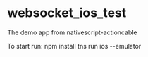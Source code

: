 # websocket_ios_test
The demo app from nativescript-actioncable

To start run:
  npm install
  tns run ios --emulator
